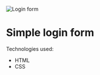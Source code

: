 ![Login form](https://drive.google.com/uc?export=download&id=1vV8-HpyQYMOy3uZ3FDM2ePBbM7v8sUZK)

# Simple login form

Technologies used:
- HTML
- CSS
